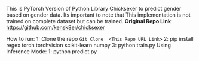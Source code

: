 This is PyTorch Version of Python Library Chicksexer to predict gender based on gender data. Its important to note that This implementation is not trained on complete dataset but can be trained.
**Original Repo Link**: https://github.com/kensk8er/chicksexer

How to run:
  1: Clone the repo `Git Clone  <This Repo URL Link>`
  2: pip install regex torch torchvision scikit-learn numpy
  3: python train.py
Using Inference Mode:
  1: python predict.py
